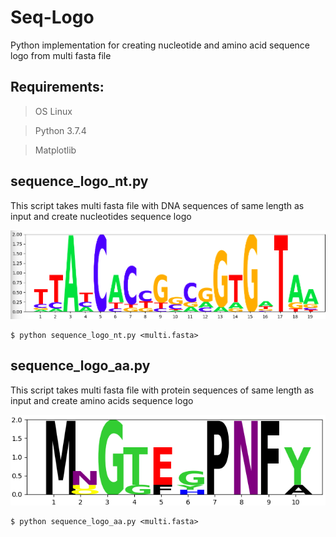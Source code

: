 # Seq-Logo

Python implementation for creating nucleotide and amino acid sequence logo from multi fasta file

## Requirements:
>OS Linux

>Python 3.7.4

>Matplotlib

## sequence_logo_nt.py
This script takes multi fasta file with DNA sequences of same length as input and create nucleotides sequence logo

![nt_sequence_logo](https://github.com/rajanbit/BioTools/blob/main/Seq-Logo/images/nt_seq_logo.png)

```
$ python sequence_logo_nt.py <multi.fasta>
```

## sequence_logo_aa.py 
This script takes multi fasta file with protein sequences of same length as input and create amino acids sequence logo

![aa_sequence_logo](https://github.com/rajanbit/BioTools/blob/main/Seq-Logo/images/aa_seq_logo.png)

```
$ python sequence_logo_aa.py <multi.fasta>
```
